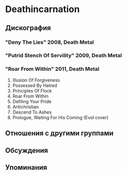 # Deathincarnation



## Дискография

### "Deny The Lies" 2008, Death Metal



### "Putrid Stench Of Servility" 2009, Death Metal



### "Roar From Within" 2011, Death Metal

1. Illusion Of Forgiveness
2. Possessed By Hatred
3. Principles Of Flock
4. Roar From Within
5. Defiling Your Pride
6. Antichristian
7. Descend To Ashes
8. Prologue, Waiting For His Coming (Evol cover)


## Отношения с другими группами


## Обсуждения


## Упоминания

